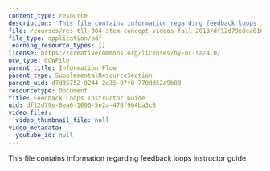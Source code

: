 ```yaml
---
content_type: resource
description: 'This file contains information regarding feedback loops instructor guide. '
file: /courses/res-tll-004-stem-concept-videos-fall-2013/df12d79e8ea616905e2a478f904ba3c8_MITRES_TLL-004F13_FeeGuide.pdf
file_type: application/pdf
learning_resource_types: []
license: https://creativecommons.org/licenses/by-nc-sa/4.0/
ocw_type: OCWFile
parent_title: Information Flow
parent_type: SupplementalResourceSection
parent_uid: d7d35752-0244-2e35-07f0-770dd52a9b88
resourcetype: Document
title: Feedback Loops Instructor Guide
uid: df12d79e-8ea6-1690-5e2a-478f904ba3c8
video_files:
  video_thumbnail_file: null
video_metadata:
  youtube_id: null
---
```

This file contains information regarding feedback loops instructor guide. 